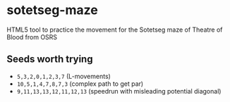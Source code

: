 # sotetseg-maze
HTML5 tool to practice the movement for the Sotetseg maze of Theatre of Blood from OSRS

## Seeds worth trying
* `5,3,2,0,1,2,3,7` (L-movements)
* `10,5,1,4,7,8,7,3` (complex path to get par)
* `9,11,13,13,12,11,12,13` (speedrun with misleading potential diagonal)
